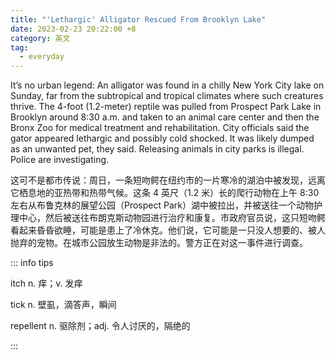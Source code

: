 ```yaml
---
title: "'Lethargic' Alligator Rescued From Brooklyn Lake"
date: 2023-02-23 20:22:00 +8
category: 英文
tag:
  - everyday
---
```


It’s no urban legend: An alligator was found in a chilly New York City lake on Sunday, far from the subtropical and tropical climates where such creatures thrive. The 4-foot (1.2-meter) reptile was pulled from Prospect Park Lake in Brooklyn around 8:30 a.m. and taken to an animal care center and then the Bronx Zoo for medical treatment and rehabilitation. City officials said the gator appeared lethargic and possibly cold shocked. It was likely dumped as an unwanted pet, they said. Releasing animals in city parks is illegal. Police are investigating.

这可不是都市传说：周日，一条短吻鳄在纽约市的一片寒冷的湖泊中被发现，远离它栖息地的亚热带和热带气候。这条 4 英尺（1.2 米）长的爬行动物在上午 8:30 左右从布鲁克林的展望公园（Prospect Park）湖中被拉出，并被送往一个动物护理中心，然后被送往布朗克斯动物园进行治疗和康复。市政府官员说，这只短吻鳄看起来昏昏欲睡，可能是患上了冷休克。他们说，它可能是一只没人想要的、被人抛弃的宠物。在城市公园放生动物是非法的。警方正在对这一事件进行调查。

::: info tips

itch n. 痒；v. 发痒

tick n. 壁虱，滴答声，瞬间

repellent n. 驱除剂；adj. 令人讨厌的，隔绝的

:::
